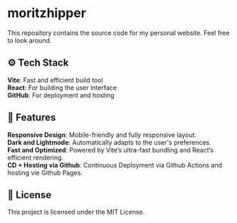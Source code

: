 # moritzhipper

This repository contains the source code for my personal website. Feel free to look around.

## ⚙️ Tech Stack

**Vite**: Fast and efficient build tool \
**React**: For building the user interface \
**GitHub**: For deployment and hosting

## 🌟 Features

**Responsive Design**: Mobile-friendly and fully responsive layout. \
**Dark and Lightmode**: Automatically adapts to the user's preferences. \
**Fast and Optimized**: Powered by Vite’s ultra-fast bundling and React’s efficient rendering. \
**CD + Hosting via Github**: Continuous Deployment via Github Actions and hosting vie Github Pages.

## 📝 License

This project is licensed under the MIT License.
